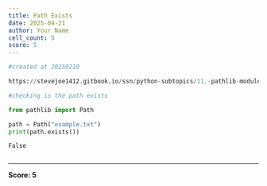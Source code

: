 ```yaml
---
title: Path Exists
date: 2025-04-21
author: Your Name
cell_count: 5
score: 5
---
```


```python
#created at 20250210
```


```python
https://stevejoe1412.gitbook.io/ssn/python-subtopics/11.-pathlib-module
```


```python
#checking is the path exists
```


```python
from pathlib import Path

path = Path("example.txt")
print(path.exists())
```

    False



```python

```


---
**Score: 5**